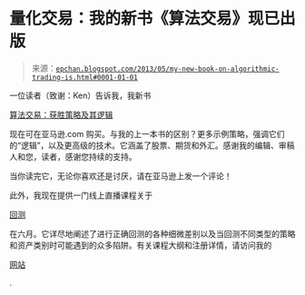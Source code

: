 <!--yml

分类：未分类

日期：2024-05-12 18:59:34

-->

# 量化交易：我的新书《算法交易》现已出版

> 来源：[`epchan.blogspot.com/2013/05/my-new-book-on-algorithmic-trading-is.html#0001-01-01`](http://epchan.blogspot.com/2013/05/my-new-book-on-algorithmic-trading-is.html#0001-01-01)

一位读者（致谢：Ken）告诉我，我新书

[算法交易：获胜策略及其逻辑](http://www.amazon.com/gp/product/1118460146/ref=as_li_qf_sp_asin_tl?ie=UTF8&camp=1789&creative=9325&creativeASIN=1118460146&linkCode=as2&tag=quantitativet-20)

现在可在亚马逊.com 购买。与我的上一本书的区别？更多示例策略，强调它们的“逻辑”，以及更高级的技术。它涵盖了股票、期货和外汇。感谢我的编辑、审稿人和您，读者，感谢您持续的支持。

当你读完它，无论你喜欢还是讨厌，请在亚马逊上发一个评论！

此外，我现在提供一门线上直播课程关于

[回测](http://www.epchan.com/my-workshops/)

在六月。它详尽地阐述了进行正确回测的各种细微差别以及当回测不同类型的策略和资产类别时可能遇到的众多陷阱。有关课程大纲和注册详情，请访问我的

[网站](http://www.epchan.com/my-workshops/)

.
